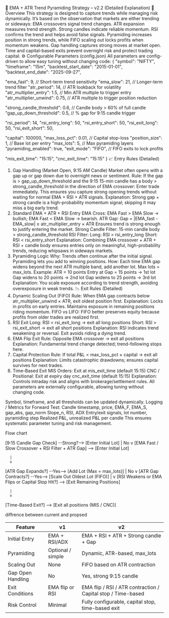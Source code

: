📘 EMA + ATR Trend Pyramiding Strategy – v2.2 (Detailed Explanation)
🎯 Overview
This strategy is designed to capture trends while managing risk dynamically. It’s based on the observation that markets are either trending or sideways:
EMA crossovers signal trend changes.
ATR expansion measures trend strength.
Strong candles indicate reliable momentum.
RSI confirms the trend and helps avoid false signals.
Pyramiding increases position in strong trends, while FIFO scaling out locks profits when momentum weakens.
Gap handling captures strong moves at market open.
Time and capital-based exits prevent overnight risk and protect trading capital.
⚙️ Configurable Parameters (config.json)
All parameters are config-driven to allow easy tuning without changing code:
{
  "symbol": "NIFTY",
  "timeframe": "15m",
  "backtest_start_date": "2015-01-01",
  "backtest_end_date": "2025-09-27",

  "ema_fast": 9,                      // Short-term trend sensitivity
  "ema_slow": 21,                     // Longer-term trend filter
  "atr_period": 14,                    // ATR lookback for volatility
  "atr_multiplier_entry": 1.5,         // Min ATR multiple to trigger entry
  "atr_multiplier_unwind": 0.75,       // ATR multiple to trigger position reduction

  "strong_candle_threshold": 0.6,      // Candle body > 60% of full candle
  "gap_up_down_threshold": 0.5,        // % gap for 9:15 candle trigger

  "rsi_period": 14,
  "rsi_entry_long": 50,
  "rsi_entry_short": 50,
  "rsi_exit_long": 50,
  "rsi_exit_short": 50,

  "capital": 100000,
  "max_loss_pct": 0.01,               // Capital stop-loss
  "position_size": 1,                 // Base lot per entry
  "max_lots": 5,                      // Max pyramiding layers
  "pyramiding_enabled": true,
  "exit_mode": "FIFO",                // FIFO exits to lock profits

  "mis_exit_time": "15:15",
  "cnc_exit_time": "15:15"
}
📈 Entry Rules (Detailed)
1. Gap Handling (Market Open, 9:15 AM Candle)
Market often opens with a gap up or gap down due to overnight news or sentiment.
Rule: If the gap is > gap_up_down_threshold and the 9:15 15-min candle has a body > strong_candle_threshold in the direction of EMA crossover:
Enter trade immediately.
This ensures you capture strong opening trends without waiting for normal EMA + RSI + ATR signals.
Explanation: Strong gap + strong candle is a high-probability momentum signal; skipping it may miss a big early trend.
2. Standard EMA + ATR + RSI Entry
EMA Cross: EMA Fast > EMA Slow → bullish; EMA Fast < EMA Slow → bearish.
ATR Gap: Gap = |EMA_fast - EMA_slow| ≥ atr_multiplier_entry × ATR
Ensures trend is strong enough to justify entering the market.
Strong Candle Filter: 15-min candle body > strong_candle_threshold
RSI Filter:
Long: RSI > rsi_entry_long
Short: RSI < rsi_entry_short
Explanation: Combining EMA crossover + ATR + RSI + candle body ensures entries only on meaningful, high-probability trends, reducing whipsaws in sideways markets.
3. Pyramiding Logic
Why: Trends often continue after the initial signal. Pyramiding lets you add to winning positions.
How:
Each time EMA gap widens beyond the next ATR multiple band, add another lot.
Max lots = max_lots.
Example:
ATR = 10 points
Entry at Gap = 15 points → 1st lot
Gap widens to 20 points → 2nd lot
Gap widens to 25 points → 3rd lot
Explanation: You scale exposure according to trend strength, avoiding overexposure in weak trends.
📉 Exit Rules (Detailed)
1. Dynamic Scaling Out (FIFO)
Rule: When EMA gap contracts below atr_multiplier_unwind × ATR, exit oldest position first.
Explanation:
Locks in profits on early entries.
Maintains exposure in remaining positions riding momentum.
FIFO vs LIFO: FIFO better preserves equity because profits from older trades are realized first.
2. RSI Exit
Long: RSI < rsi_exit_long → exit all long positions
Short: RSI > rsi_exit_short → exit all short positions
Explanation: RSI indicates trend weakening or reversal. Exit avoids riding a dying trend.
3. EMA Flip Exit
Rule: Opposite EMA crossover → exit all positions
Explanation: Fundamental trend change detected; trend-following stops here.
4. Capital Protection
Rule: If total P&L < max_loss_pct × capital → exit all positions
Explanation: Limits catastrophic drawdowns; ensures capital survives for next trades.
5. Time-Based Exit
MIS Orders: Exit at mis_exit_time (default 15:15)
CNC / Positional: Exit at expiry day cnc_exit_time (default 15:15)
Explanation: Controls intraday risk and aligns with brokerage/settlement rules.
All parameters are externally configurable, allowing tuning without changing code.

Symbol, timeframe, and all thresholds can be updated dynamically.
Logging / Metrics for Forward Test:
Candle timestamp, price, EMA_F, EMA_S, gap_abs, gap_norm
Slope_n, RSI, ADX
Entry/exit signals, lot number, pyramiding step
Realized P&L, unrealized P&L per candle
This ensures systematic parameter tuning and risk management.

Flow chart 

[9:15 Candle Gap Check] --Strong?--> [Enter Initial Lot]
      |
      No
      v
[EMA Fast / Slow Crossover + RSI Filter + ATR Gap] --> [Enter Initial Lot]

      |
      v
[ATR Gap Expands?] --Yes--> [Add Lot (Max = max_lots)]
      |
      No
      v
[ATR Gap Contracts?] --Yes--> [Scale Out Oldest Lot (FIFO)]
      |
      v
[RSI Weakens or EMA Flips or Capital Stop Hit?] --> [Exit Remaining Positions]

      |
      v
[Time-Based Exit?] --> [Exit all positions (MIS / CNC)]


diffrence between current and propsed 

| Feature           | v1                | v2                                                           |
| ----------------- | ----------------- | ------------------------------------------------------------ |
| Initial Entry     | EMA + RSI/ADX     | EMA + RSI + ATR + Strong candle + Gap                        |
| Pyramiding        | Optional / simple | Dynamic, ATR-based, max\_lots                                |
| Scaling Out       | None              | FIFO based on ATR contraction                                |
| Gap Open Handling | No                | Yes, strong 9:15 candle                                      |
| Exit Conditions   | EMA flip or RSI   | EMA flip / RSI / ATR contraction / Capital stop / Time-based |
| Risk Control      | Minimal           | Fully configurable, capital stop, time-based exit            |

